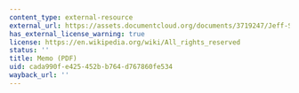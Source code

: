 ```yaml
---
content_type: external-resource
external_url: https://assets.documentcloud.org/documents/3719247/Jeff-Sessions-s-criminal-charging-policy.pdf
has_external_license_warning: true
license: https://en.wikipedia.org/wiki/All_rights_reserved
status: ''
title: Memo (PDF)
uid: cada990f-e425-452b-b764-d767860fe534
wayback_url: ''
---
```

